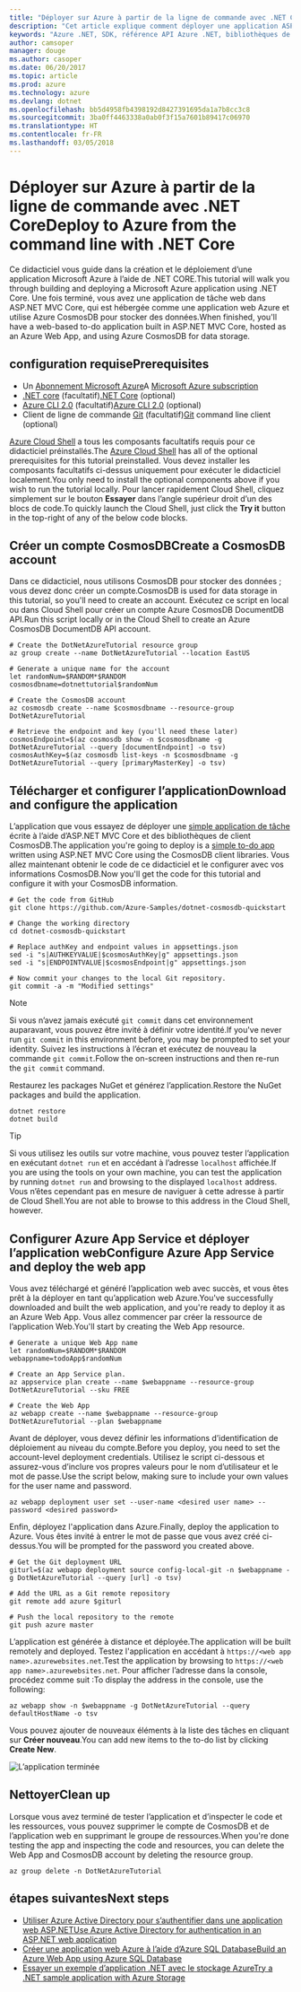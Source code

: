 ```yaml
---
title: "Déployer sur Azure à partir de la ligne de commande avec .NET Core"
description: "Cet article explique comment déployer une application ASP.NET Core sur Azure App Service à l’aide d’outils en ligne de commande."
keywords: "Azure .NET, SDK, référence API Azure .NET, bibliothèques de classes .NET Azure"
author: camsoper
manager: douge
ms.author: casoper
ms.date: 06/20/2017
ms.topic: article
ms.prod: azure
ms.technology: azure
ms.devlang: dotnet
ms.openlocfilehash: bb5d4958fb4398192d8427391695da1a7b8cc3c8
ms.sourcegitcommit: 3ba0ff4463338a0ab0f3f15a7601b89417c06970
ms.translationtype: HT
ms.contentlocale: fr-FR
ms.lasthandoff: 03/05/2018
---
```

# <a name="deploy-to-azure-from-the-command-line-with-net-core"></a><span data-ttu-id="70161-104">Déployer sur Azure à partir de la ligne de commande avec .NET Core</span><span class="sxs-lookup"><span data-stu-id="70161-104">Deploy to Azure from the command line with .NET Core</span></span>

<span data-ttu-id="70161-105">Ce didacticiel vous guide dans la création et le déploiement d’une application Microsoft Azure à l’aide de .NET CORE.</span><span class="sxs-lookup"><span data-stu-id="70161-105">This tutorial will walk you through building and deploying a Microsoft Azure application using .NET Core.</span></span>  <span data-ttu-id="70161-106">Une fois terminé, vous avez une application de tâche web dans ASP.NET MVC Core, qui est hébergée comme une application web Azure et utilise Azure CosmosDB pour stocker des données.</span><span class="sxs-lookup"><span data-stu-id="70161-106">When finished, you'll have a web-based to-do application built in ASP.NET MVC Core, hosted as an Azure Web App, and using Azure CosmosDB for data storage.</span></span>

## <a name="prerequisites"></a><span data-ttu-id="70161-107">configuration requise</span><span class="sxs-lookup"><span data-stu-id="70161-107">Prerequisites</span></span>

* <span data-ttu-id="70161-108">Un [Abonnement Microsoft Azure](https://azure.microsoft.com/free/)</span><span class="sxs-lookup"><span data-stu-id="70161-108">A [Microsoft Azure subscription](https://azure.microsoft.com/free/)</span></span>
* <span data-ttu-id="70161-109">[.NET core](https://www.microsoft.com/net/download/core) (facultatif)</span><span class="sxs-lookup"><span data-stu-id="70161-109">[.NET Core](https://www.microsoft.com/net/download/core) (optional)</span></span>
* <span data-ttu-id="70161-110">[Azure CLI 2.0](/cli/azure/install-az-cli2) (facultatif)</span><span class="sxs-lookup"><span data-stu-id="70161-110">[Azure CLI 2.0](/cli/azure/install-az-cli2) (optional)</span></span>
* <span data-ttu-id="70161-111">Client de ligne de commande [Git](https://www.git-scm.com/) (facultatif)</span><span class="sxs-lookup"><span data-stu-id="70161-111">[Git](https://www.git-scm.com/) command line client (optional)</span></span>

<span data-ttu-id="70161-112">[Azure Cloud Shell](/azure/cloud-shell/) a tous les composants facultatifs requis pour ce didacticiel préinstallés.</span><span class="sxs-lookup"><span data-stu-id="70161-112">The [Azure Cloud Shell](/azure/cloud-shell/) has all of the optional prerequisites for this tutorial preinstalled.</span></span>  <span data-ttu-id="70161-113">Vous devez installer les composants facultatifs ci-dessus uniquement pour exécuter le didacticiel localement.</span><span class="sxs-lookup"><span data-stu-id="70161-113">You only need to install the optional components above if you wish to run the tutorial locally.</span></span>  <span data-ttu-id="70161-114">Pour lancer rapidement Cloud Shell, cliquez simplement sur le bouton **Essayer** dans l’angle supérieur droit d’un des blocs de code.</span><span class="sxs-lookup"><span data-stu-id="70161-114">To quickly launch the Cloud Shell, just click the **Try it** button in the top-right of any of the below code blocks.</span></span>

## <a name="create-a-cosmosdb-account"></a><span data-ttu-id="70161-115">Créer un compte CosmosDB</span><span class="sxs-lookup"><span data-stu-id="70161-115">Create a CosmosDB account</span></span>

<span data-ttu-id="70161-116">Dans ce didacticiel, nous utilisons CosmosDB pour stocker des données ; vous devez donc créer un compte.</span><span class="sxs-lookup"><span data-stu-id="70161-116">CosmosDB is used for data storage in this tutorial, so you'll need to create an account.</span></span>  <span data-ttu-id="70161-117">Exécutez ce script en local ou dans Cloud Shell pour créer un compte Azure CosmosDB DocumentDB API.</span><span class="sxs-lookup"><span data-stu-id="70161-117">Run this script locally or in the Cloud Shell to create an Azure CosmosDB DocumentDB API account.</span></span>

```azurecli-interactive
# Create the DotNetAzureTutorial resource group
az group create --name DotNetAzureTutorial --location EastUS

# Generate a unique name for the account
let randomNum=$RANDOM*$RANDOM
cosmosdbname=dotnettutorial$randomNum

# Create the CosmosDB account
az cosmosdb create --name $cosmosdbname --resource-group DotNetAzureTutorial

# Retrieve the endpoint and key (you'll need these later)
cosmosEndpoint=$(az cosmosdb show -n $cosmosdbname -g DotNetAzureTutorial --query [documentEndpoint] -o tsv)
cosmosAuthKey=$(az cosmosdb list-keys -n $cosmosdbname -g DotNetAzureTutorial --query [primaryMasterKey] -o tsv)

```

## <a name="download-and-configure-the-application"></a><span data-ttu-id="70161-118">Télécharger et configurer l’application</span><span class="sxs-lookup"><span data-stu-id="70161-118">Download and configure the application</span></span>

<span data-ttu-id="70161-119">L’application que vous essayez de déployer une [simple application de tâche](https://github.com/Azure-Samples/dotnet-cosmosdb-quickstart/) écrite à l’aide d’ASP.NET MVC Core et des bibliothèques de client CosmosDB.</span><span class="sxs-lookup"><span data-stu-id="70161-119">The application you're going to deploy is a [simple to-do app](https://github.com/Azure-Samples/dotnet-cosmosdb-quickstart/) written using ASP.NET MVC Core using the CosmosDB client libraries.</span></span>  <span data-ttu-id="70161-120">Vous allez maintenant obtenir le code de ce didacticiel et le configurer avec vos informations CosmosDB.</span><span class="sxs-lookup"><span data-stu-id="70161-120">Now you'll get the code for this tutorial and configure it with your CosmosDB information.</span></span>

```azurecli-interactive
# Get the code from GitHub
git clone https://github.com/Azure-Samples/dotnet-cosmosdb-quickstart

# Change the working directory
cd dotnet-cosmosdb-quickstart

# Replace authKey and endpoint values in appsettings.json
sed -i "s|AUTHKEYVALUE|$cosmosAuthKey|g" appsettings.json
sed -i "s|ENDPOINTVALUE|$cosmosEndpoint|g" appsettings.json

# Now commit your changes to the local Git repository.
git commit -a -m "Modified settings"

```

> [!NOTE]
> <span data-ttu-id="70161-121">Si vous n’avez jamais exécuté `git commit` dans cet environnement auparavant, vous pouvez être invité à définir votre identité.</span><span class="sxs-lookup"><span data-stu-id="70161-121">If you've never run `git commit` in this environment before, you may be prompted to set your identity.</span></span> <span data-ttu-id="70161-122">Suivez les instructions à l’écran et exécutez de nouveau la commande `git commit`.</span><span class="sxs-lookup"><span data-stu-id="70161-122">Follow the on-screen instructions and then re-run the `git commit` command.</span></span>

<span data-ttu-id="70161-123">Restaurez les packages NuGet et générez l’application.</span><span class="sxs-lookup"><span data-stu-id="70161-123">Restore the NuGet packages and build the application.</span></span>

```azurecli-interactive
dotnet restore
dotnet build
```

> [!TIP]
> <span data-ttu-id="70161-124">Si vous utilisez les outils sur votre machine, vous pouvez tester l’application en exécutant `dotnet run` et en accédant à l’adresse `localhost` affichée.</span><span class="sxs-lookup"><span data-stu-id="70161-124">If you are using the tools on your own machine, you can test the application by running `dotnet run` and browsing to the displayed `localhost` address.</span></span>  <span data-ttu-id="70161-125">Vous n’êtes cependant pas en mesure de naviguer à cette adresse à partir de Cloud Shell.</span><span class="sxs-lookup"><span data-stu-id="70161-125">You are not able to browse to this address in the Cloud Shell, however.</span></span>  

## <a name="configure-azure-app-service-and-deploy-the-web-app"></a><span data-ttu-id="70161-126">Configurer Azure App Service et déployer l’application web</span><span class="sxs-lookup"><span data-stu-id="70161-126">Configure Azure App Service and deploy the web app</span></span>

<span data-ttu-id="70161-127">Vous avez téléchargé et généré l’application web avec succès, et vous êtes prêt à la déployer en tant qu’application web Azure.</span><span class="sxs-lookup"><span data-stu-id="70161-127">You've successfully downloaded and built the web application, and you're ready to deploy it as an Azure Web App.</span></span>  <span data-ttu-id="70161-128">Vous allez commencer par créer la ressource de l’application Web.</span><span class="sxs-lookup"><span data-stu-id="70161-128">You'll start by creating the Web App resource.</span></span>

```azurecli-interactive
# Generate a unique Web App name
let randomNum=$RANDOM*$RANDOM
webappname=todoApp$randomNum

# Create an App Service plan.
az appservice plan create --name $webappname --resource-group DotNetAzureTutorial --sku FREE

# Create the Web App
az webapp create --name $webappname --resource-group DotNetAzureTutorial --plan $webappname

```

<span data-ttu-id="70161-129">Avant de déployer, vous devez définir les informations d’identification de déploiement au niveau du compte.</span><span class="sxs-lookup"><span data-stu-id="70161-129">Before you deploy, you need to set the account-level deployment credentials.</span></span>  <span data-ttu-id="70161-130">Utilisez le script ci-dessous et assurez-vous d’inclure vos propres valeurs pour le nom d’utilisateur et le mot de passe.</span><span class="sxs-lookup"><span data-stu-id="70161-130">Use the script below, making sure to include your own values for the user name and password.</span></span>

```azurecli-interactive
az webapp deployment user set --user-name <desired user name> --password <desired password>
```

<span data-ttu-id="70161-131">Enfin, déployez l'application dans Azure.</span><span class="sxs-lookup"><span data-stu-id="70161-131">Finally, deploy the application to Azure.</span></span>  <span data-ttu-id="70161-132">Vous êtes invité à entrer le mot de passe que vous avez créé ci-dessus.</span><span class="sxs-lookup"><span data-stu-id="70161-132">You will be prompted for the password you created above.</span></span>

```azurecli-interactive
# Get the Git deployment URL
giturl=$(az webapp deployment source config-local-git -n $webappname -g DotNetAzureTutorial --query [url] -o tsv)

# Add the URL as a Git remote repository
git remote add azure $giturl

# Push the local repository to the remote
git push azure master
```

<span data-ttu-id="70161-133">L’application est générée à distance et déployée.</span><span class="sxs-lookup"><span data-stu-id="70161-133">The application will be built remotely and deployed.</span></span>  <span data-ttu-id="70161-134">Testez l'application en accédant à `https://<web app name>.azurewebsites.net`.</span><span class="sxs-lookup"><span data-stu-id="70161-134">Test the application by browsing to `https://<web app name>.azurewebsites.net`.</span></span>  <span data-ttu-id="70161-135">Pour afficher l’adresse dans la console, procédez comme suit :</span><span class="sxs-lookup"><span data-stu-id="70161-135">To display the address in the console, use the following:</span></span>

```azurecli-interactive
az webapp show -n $webappname -g DotNetAzureTutorial --query defaultHostName -o tsv
```

<span data-ttu-id="70161-136">Vous pouvez ajouter de nouveaux éléments à la liste des tâches en cliquant sur **Créer nouveau**.</span><span class="sxs-lookup"><span data-stu-id="70161-136">You can add new items to the to-do list by clicking **Create New**.</span></span>

![L’application terminée](./media/dotnet-quickstart/todo.png)

## <a name="clean-up"></a><span data-ttu-id="70161-138">Nettoyer</span><span class="sxs-lookup"><span data-stu-id="70161-138">Clean up</span></span>

<span data-ttu-id="70161-139">Lorsque vous avez terminé de tester l’application et d’inspecter le code et les ressources, vous pouvez supprimer le compte de CosmosDB et de l’application web en supprimant le groupe de ressources.</span><span class="sxs-lookup"><span data-stu-id="70161-139">When you're done testing the app and inspecting the code and resources, you can delete the Web App and CosmosDB account by deleting the resource group.</span></span>

```azurecli-interactive
az group delete -n DotNetAzureTutorial
```

## <a name="next-steps"></a><span data-ttu-id="70161-140">étapes suivantes</span><span class="sxs-lookup"><span data-stu-id="70161-140">Next steps</span></span>

* [<span data-ttu-id="70161-141">Utiliser Azure Active Directory pour s’authentifier dans une application web ASP.NET</span><span class="sxs-lookup"><span data-stu-id="70161-141">Use Azure Active Directory for authentication in an ASP.NET web application</span></span>](/azure/active-directory/develop/active-directory-devquickstarts-webapp-dotnet)
* [<span data-ttu-id="70161-142">Créer une application web Azure à l’aide d’Azure SQL Database</span><span class="sxs-lookup"><span data-stu-id="70161-142">Build an Azure Web App using Azure SQL Database</span></span>](/azure/app-service-web/web-sites-dotnet-get-started)
* [<span data-ttu-id="70161-143">Essayer un exemple d’application .NET avec le stockage Azure</span><span class="sxs-lookup"><span data-stu-id="70161-143">Try a .NET sample application with Azure Storage</span></span>](/azure/storage/storage-samples-dotnet)



